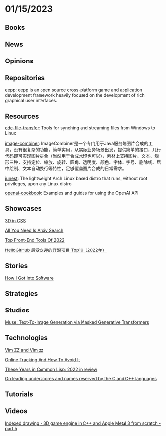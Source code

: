 # 01/15/2023

## Books

## News

## Opinions

## Repositories
[eepp](https://github.com/SpartanJ/eepp/): eepp is an open source cross-platform game and application development framework heavily focused on the development of rich graphical user interfaces.

## Resources
[cdc-file-transfer](https://github.com/google/cdc-file-transfer): Tools for synching and streaming files from Windows to Linux

[image-combiner](https://gitee.com/dromara/image-combiner): ImageCombiner是一个专门用于Java服务端图片合成的工具，没有很复杂的功能，简单实用，从实际业务场景出发，提供简单的接口，几行代码即可实现图片拼合（当然用于合成水印也可以），素材上支持图片、文本、矩形三种，支持定位、缩放、旋转、圆角、透明度、颜色、字体、字号、删除线、居中绘制、文本自动换行等特性，足够覆盖图片合成的日常需求。

[junest](https://github.com/fsquillace/junest): The lightweight Arch Linux based distro that runs, without root privileges, upon any Linux distro

[openai-cookbook](https://github.com/openai/openai-cookbook): Examples and guides for using the OpenAI API

## Showcases
[3D in CSS](https://garden.bradwoods.io/notes/css/3d)

[All You Need Is Arxiv Search](https://www.arxiv.dev/)

[Top Front-End Tools Of 2022](https://www.smashingmagazine.com/2023/01/top-frontend-tools-2022/)

[HelloGitHub 最受欢迎的开源项目 Top10（2022年）](https://mp.weixin.qq.com/s/DT21d1zSw5QwBb1V_CMktA)

## Stories
[How I Got Into Software](https://letterstoanewdeveloper.com/2023/01/09/how-i-got-into-software/)

## Strategies

## Studies
[Muse: Text-To-Image Generation via Masked Generative Transformers](https://muse-model.github.io/)

## Technologies
[Vim ZZ and Vim zz](https://www.programmerhat.com/vim-zz/)

[Online Tracking And How To Avoid It](https://www.i-programmer.info/news/81-web-general/15976-online-tracking-and-how-to-avoid-it.html)

[These Years in Common Lisp: 2022 in review](https://lisp-journey.gitlab.io/blog/these-years-in-common-lisp-2022-in-review/)

[On leading underscores and names reserved by the C and C++ languages](https://devblogs.microsoft.com/oldnewthing/20230109-00/?p=107685)

## Tutorials

## Videos
[Indexed drawing - 3D game engine in C++ and Apple Metal 3 from scratch - part 5](https://www.youtube.com/watch?v=dFayasrbddA)
